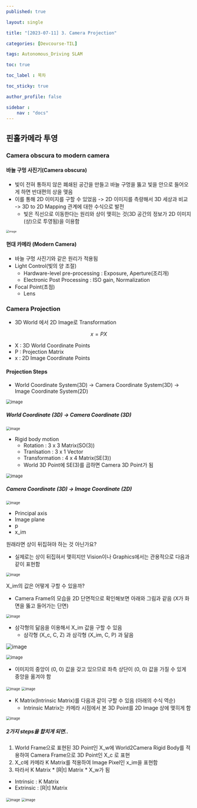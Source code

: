 ```yaml
---
published: true

layout: single

title: "[2023-07-11] 3. Camera Projection"

categories: [Devcourse-TIL]

tags: Autonomous_Driving SLAM

toc: true

toc_label : 목차

toc_sticky: true

author_profile: false

sidebar :
    nav : "docs"
---
```


## 핀홀카메라 투영



### Camera obscura to modern camera



#### 바늘 구멍 사진기(Camera obscura)

- 빛이 전혀 통하지 않은 폐쇄된 공간을 만들고 바늘 구멍을 뚫고 빛을 안으로 들어오게 하면 반대편의 상을 맺음
- 이를 통해 2D 이미지를 구할 수 있었음 -> 2D 이미지를 측량해서 3D 세상과 비교 -> 3D to 2D Mapping 관계에 대한 수식으로 발전
  - 빛은 직선으로 이동한다는 원리와 상이 맺히는 것(3D 공간의 정보가 2D 이미지(상)으로 투영됨)을 이용함

<img src="https://github.com/shpark98/Projects/assets/116723552/3d3477da-da04-465a-b0d0-0c65dbda6c57" alt="image" style="zoom:50%;" />

#### 현대 카메라 (Modern Camera)

- 바늘 구멍 사진기와 같은 원리가 적용됨
- Light Control(빛의 양 조절)
  - Hardware-level pre-processing : Exposure, Aperture(조리개)
  - Electronic Post Processing : ISO gain, Normalization
- Focal Point(초점)
  - Lens      



### Camera Projection

- 3D World 에서 2D Image로 Transformation 

$$
x = PX
$$

- X  : 3D World Coordinate Points
- P : Projection Matrix
- x : 2D Image Coordinate Points



#### Projection Steps

- World Coordinate System(3D) -> Camera Coordinate System(3D) -> Image Coordinate System(2D)

<img src="https://github.com/shpark98/Projects/assets/116723552/ac2d832a-c109-4f34-a0f4-193f8bbccb64" alt="image" style="zoom: 80%;" />



##### World Coordinate (3D) -> Camera Coordinate (3D)

<img src="https://github.com/shpark98/Projects/assets/116723552/2bfb8ede-f5fd-426d-8b8d-206a4b04aa8d" alt="image" style="zoom:67%;" />

- Rigid body motion
  - Rotation : 3 x 3 Matrix(SO(3))
  - Tranlsation : 3 x 1 Vector
  - Transformation : 4 x 4 Matrix(SE(3))
  - World 3D Point에 SE(3)를 곱하면 Camera 3D Point가 됨

<img src="https://github.com/shpark98/Projects/assets/116723552/5c906c07-4707-477f-a9f9-8d1ace23326f" alt="image" style="zoom: 80%;" />



##### Camera Coordinate (3D) -> Image Coordinate (2D)

<img src="https://github.com/shpark98/Projects/assets/116723552/4f41ea49-f415-4412-8e40-b93c7153482e" alt="image" style="zoom:67%;" />

- Principal axis
- Image plane
- p
- x_im



원래라면 상이 뒤집혀야 하는 것 아닌가요?

- 실제로는 상이 뒤집혀서 맺히지만 Vision이나 Graphics에서는 관용적으로 다음과 같이 표현함

<img src="https://github.com/shpark98/Projects/assets/116723552/97b0c720-2b67-4336-9221-4ff23dae9acb" alt="image" style="zoom:67%;" />



X_im의 값은 어떻게 구할 수 있을까?

- Camera Frame의 모습을 2D 단면적으로 확인해보면 아래와 그림과 같음 (X가 화면을 뚫고 들어가는 단면)

<img src="https://github.com/shpark98/Projects/assets/116723552/064c1867-0eca-438b-9bc6-49081ccf9098" alt="image" style="zoom:67%;" />

- 삼각형의 닮음을 이용해서 X_im 값을 구할 수 있음
  - 삼각형 (X_c, C, Z) 과 삼각형 (X_im, C, P) 과 닮음

![image](https://github.com/shpark98/Projects/assets/116723552/3f3863e8-cdd9-46f3-a178-09a749071641)

<img src="https://github.com/shpark98/Projects/assets/116723552/72a57bbf-495b-46a6-9439-f7b1c86c2472" alt="image" style="zoom: 80%;" />

- 이미지의 중앙이 (0, 0) 값을 갖고 있으므로 좌측 상단이 (0, 0) 값을 가질 수 있게 중앙을 옮겨야 함

<img src="https://github.com/shpark98/Projects/assets/116723552/393473d8-163c-4e51-b1c8-22eff4456e4e" alt="image" style="zoom:67%;" />

<img src="https://github.com/shpark98/Projects/assets/116723552/3122ef35-68cb-4b37-90a0-31b75199e187" alt="image" style="zoom:67%;" />

- K Matrix(Intrinsic Matrix)를 다음과 같이 구할 수 있음 (아래의 수식 역순)
  - Intrinsic Matrix는 카메라 시점에서 본 3D Point를 2D Image 상에 맺히게 함

<img src="https://github.com/shpark98/Projects/assets/116723552/a64555ed-6d07-4590-9928-ac031dcf296b" alt="image" style="zoom:67%;" />



##### 2가지 steps을 합치게 되면..

1. World Frame으로 표현된 3D Point인 X_w에 World2Camera Rigid Body를 적용하여 Camera Frame으로 3D Point인 X_c 로 표현
2. X_c에 카메라 K Matrix를 적용하여 Image Pixel인 x_im을 표현함
3. 따라서 K Matrix * [R|t] Matrix * X_w가 됨

- Intrinsic : K Matrix
- Extrinsic : [R|t] Matrix

<img src="https://github.com/shpark98/Projects/assets/116723552/7eece34d-7548-4faf-b199-29b62fbb29fc" alt="image" style="zoom:67%;" />

<img src="https://github.com/shpark98/Projects/assets/116723552/2faffe93-1c77-49cd-93e4-04d62a359701" alt="image" style="zoom: 67%;" />
